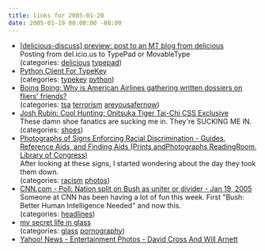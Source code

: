 ```yaml
---
title: links for 2005-01-20
date: 2005-01-19 00:00:00 -08:00
---
```


<ul class="delicious">
	<li>
		<div class="delicious-link"><a href="http://lists.burri.to:8080/pipermail/delicious-discuss/2004-September/000923.html">[delicious-discuss] preview: post to an MT blog from delicious</a></div>
		<div class="delicious-extended">Posting from del.icio.us to TypePad or MovableType</div>
		<div class="delicious-categories">(categories: <a href="http://del.icio.us/torrez/delicious">delicious</a> <a href="http://del.icio.us/torrez/typepad">typepad</a>)</div>
	</li>
	<li>
		<div class="delicious-link"><a href="http://adam.bregenzer.net/python/typekey/TypeKey.py">Python Client For TypeKey</a></div>
		<div class="delicious-categories">(categories: <a href="http://del.icio.us/torrez/typekey">typekey</a> <a href="http://del.icio.us/torrez/python">python</a>)</div>
	</li>
	<li>
		<div class="delicious-link"><a href="http://www.boingboing.net/2005/01/19/why_is_american_airl.html">Boing Boing: Why is American Airlines gathering written dossiers on fliers' friends?</a></div>
		<div class="delicious-categories">(categories: <a href="http://del.icio.us/torrez/tsa">tsa</a> <a href="http://del.icio.us/torrez/terrorism">terrorism</a> <a href="http://del.icio.us/torrez/areyousafernow">areyousafernow</a>)</div>
	</li>
	<li>
		<div class="delicious-link"><a href="http://www.joshrubin.com/coolhunting/archives/2005/01/onitsuka_tiger.html">Josh Rubin: Cool Hunting: Onitsuka Tiger Tai-Chi CSS Exclusive</a></div>
		<div class="delicious-extended">These damn shoe fanatics are sucking me in. They're SUCKING ME IN.</div>
		<div class="delicious-categories">(categories: <a href="http://del.icio.us/torrez/shoes">shoes</a>)</div>
	</li>
	<li>
		<div class="delicious-link"><a href="http://www.loc.gov/rr/print/list/085_disc.html">Photographs of Signs Enforcing Racial Discrimination - Guides, Reference Aids, and Finding Aids (Prints andPhotographs ReadingRoom, Library of Congress)</a></div>
		<div class="delicious-extended">After looking at these signs, I started wondering about the day they took them down.</div>
		<div class="delicious-categories">(categories: <a href="http://del.icio.us/torrez/racism">racism</a> <a href="http://del.icio.us/torrez/photos">photos</a>)</div>
	</li>
	<li>
		<div class="delicious-link"><a href="http://www.cnn.com/2005/ALLPOLITICS/01/19/poll/index.html">CNN.com - Poll: Nation split on Bush as uniter or divider - Jan 19, 2005</a></div>
		<div class="delicious-extended">Someone at CNN has been having a lot of fun this week. First "Bush: Better Human Intelligence Needed" and now this.</div>
		<div class="delicious-categories">(categories: <a href="http://del.icio.us/torrez/headlines">headlines</a>)</div>
	</li>
	<li>
		<div class="delicious-link"><a href="http://www.mysecretlifeinglass.com/">my secret life in glass</a></div>
		<div class="delicious-categories">(categories: <a href="http://del.icio.us/torrez/glass">glass</a> <a href="http://del.icio.us/torrez/pornography">pornography</a>)</div>
	</li>
	<li>
		<div class="delicious-link"><a href="http://story.news.yahoo.com/news?tmpl=story&u=/050117/482/gga13501170022">Yahoo! News - Entertainment Photos - David Cross And Will Arnett</a></div>
	</li>
</ul>
